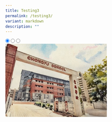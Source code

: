 ```yaml
---
title: Testing3
permalink: /testing3/
variant: markdown
description: ""
---
```

<style>
* {
margin: 0;
padding: 0;
box-sizing: border-box;
}

.slideshow-container {
width: 100%;
max-width: 600px;
margin: auto;
overflow: hidden;
position: relative;
}

.slides {
display: flex;
transition: transform 0.5s ease; /* Smooth transition for sliding */
width: 300%;
}

.slide {
width: 100%; /* Each slide takes up 100% of the container */
height: auto;
}

.slide img {
width: 100%;
height: auto;
object-fit: cover;
cursor: pointer; /* Make the images clickable */
}

/* Control the slide transition when the radio buttons are selected */
#slide1:checked ~ .slides {
transform: translateX(0);
}

#slide2:checked ~ .slides {
transform: translateX(-33%); /* Move to the second slide */
}

#slide3:checked ~ .slides {
transform: translateX(-66%); /* Move to the third slide */
}

/* Disable left arrow when on the first slide */
#slide1:checked ~ .arrow-left {
pointer-events: none;
opacity: 0.3;
}

/* Disable right arrow when on the last slide */
#slide3:checked ~ .arrow-right {
pointer-events: none;
opacity: 0.3;
}
	
@media (max-width: 768px) {
.slide img {
width: 100%;
height: auto;
}
}

@media (min-width: 769px) {
.slide img {
width: 80%;
height: auto;
}
}
</style>

<div class="slideshow-container">

<input checked="" id="slide1" name="slide" type="radio">
<input id="slide2" name="slide" type="radio">
<input id="slide3" name="slide" type="radio">
<div class="slides">
<label class="slide" for="slide2">
<img alt="Image 1" src="/images/School_Information.png">
</label>
<label class="slide" for="slide3">
<img alt="Image 2" src="/images/Primary_2_resize_.png">
</label>
<label class="slide" for="slide1">
<img alt="Image 3" src="/images/School_Ethos_.jpg">
</label>
</div>
</div>